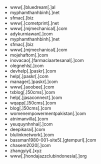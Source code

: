 - www[.]bluedream[.]al
- myphamthanhbinh[.]net
- sfmac[.]biz
- www[.]cometprint[.]net
- www[.]mjmechanical[.]com
- adykurniawan[.]com
- myphamthanhbinh[.]net
- sfmac[.]biz
- www[.]mjmechanical[.]com
- mojehaftom[.]com
- inovacao[.]farmaciaartesanal[.]com
- olegnehls[.]com
- devhelp[.]paskr[.]com
- help[.]paskr[.]com
- manager[.]paskr[.]com
- www[.]aoobee[.]com
- txblog[.]50cms[.]com
- help[.]jasaconnect[.]com
- wqapp[.]50cms[.]com
- blog[.]50cms[.]com
- womenempowermentpakistan[.]com
- atnimanvilla[.]com
- yeuquynhnhai[.]com
- deepikarai[.]com
- blulinknetwork[.]com
- bassman1980-001-site5[.]gtempurl[.]com
- chasem2020[.]com
- zhangyiyi[.]xyz
- www[.]hondajazzclubindonesia[.]org
